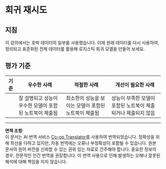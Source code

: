 <!--
CO_OP_TRANSLATOR_METADATA:
{
  "original_hash": "8af40209a41494068c1f42b14c0b450d",
  "translation_date": "2025-09-03T22:31:17+00:00",
  "source_file": "2-Regression/4-Logistic/assignment.md",
  "language_code": "ko"
}
-->
# 회귀 재시도

## 지침

이 강의에서는 호박 데이터의 일부를 사용했습니다. 이제 원래 데이터를 다시 사용하여, 정리되고 표준화된 전체 데이터를 활용해 로지스틱 회귀 모델을 만들어 보세요.

## 평가 기준

| 기준      | 우수한 사례                                                          | 적절한 사례                                                  | 개선이 필요한 사례                                          |
| --------- | -------------------------------------------------------------------- | ----------------------------------------------------------- | ---------------------------------------------------------- |
|           | 잘 설명되고 성능이 우수한 모델이 포함된 노트북이 제출됨               | 최소한의 성능을 보이는 모델이 포함된 노트북이 제출됨         | 성능이 부족한 모델이 포함된 노트북이 제출되거나 제출되지 않음 |

---

**면책 조항**:  
이 문서는 AI 번역 서비스 [Co-op Translator](https://github.com/Azure/co-op-translator)를 사용하여 번역되었습니다. 정확성을 위해 최선을 다하고 있지만, 자동 번역에는 오류나 부정확성이 포함될 수 있습니다. 원본 문서의 원어 버전을 신뢰할 수 있는 권위 있는 자료로 간주해야 합니다. 중요한 정보의 경우, 전문적인 인간 번역을 권장합니다. 이 번역 사용으로 인해 발생하는 오해나 잘못된 해석에 대해 책임을 지지 않습니다.